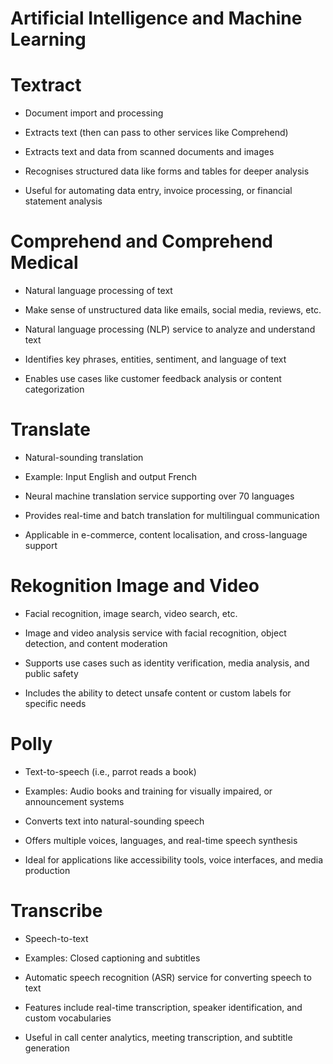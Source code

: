 # Artificial Intelligence and Machine Learning

# Textract

- Document import and processing
- Extracts text (then can pass to other services like Comprehend)

- Extracts text and data from scanned documents and images
- Recognises structured data like forms and tables for deeper analysis
- Useful for automating data entry, invoice processing, or financial statement analysis

# Comprehend and Comprehend Medical

- Natural language processing of text
- Make sense of unstructured data like emails, social media, reviews, etc.

- Natural language processing (NLP) service to analyze and understand text
- Identifies key phrases, entities, sentiment, and language of text
- Enables use cases like customer feedback analysis or content categorization

# Translate

- Natural-sounding translation
- Example: Input English and output French

- Neural machine translation service supporting over 70 languages
- Provides real-time and batch translation for multilingual communication
- Applicable in e-commerce, content localisation, and cross-language support

# Rekognition Image and Video

- Facial recognition, image search, video search, etc.

- Image and video analysis service with facial recognition, object detection, and content moderation
- Supports use cases such as identity verification, media analysis, and public safety
- Includes the ability to detect unsafe content or custom labels for specific needs

# Polly

- Text-to-speech (i.e., parrot reads a book)
- Examples: Audio books and training for visually impaired, or announcement systems

- Converts text into natural-sounding speech
- Offers multiple voices, languages, and real-time speech synthesis
- Ideal for applications like accessibility tools, voice interfaces, and media production

# Transcribe

- Speech-to-text
- Examples: Closed captioning and subtitles

- Automatic speech recognition (ASR) service for converting speech to text
- Features include real-time transcription, speaker identification, and custom vocabularies
- Useful in call center analytics, meeting transcription, and subtitle generation

